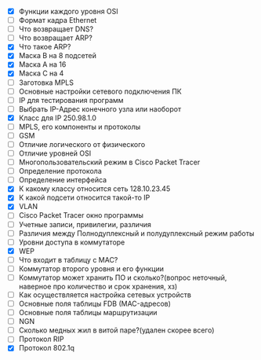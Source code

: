  - [x] Функции каждого уровня OSI
 - [ ] Формат кадра Ethernet
 - [ ] Что возвращает DNS?
 - [ ] Что возвращает ARP?
 - [x] Что такое ARP?
 - [x] Маска B на 8 подсетей
 - [x] Маска А на 16
 - [x] Маска С на 4
 - [ ] Заготовка MPLS
 - [ ] Основные настройки сетевого подключения ПК
 - [ ] IP для тестирования программ
 - [ ] Выбрать IP-Адрес конечного узла или наоборот
 - [x] Класс для IP 250.98.1.0
 - [ ] MPLS, его компоненты и протоколы
 - [ ] GSM
 - [ ] Отличие логического от физического
 - [ ] Отличие уровней OSI
 - [ ] Многопользовательский режим в Cisco Packet Tracer
 - [ ] Определение протокола
 - [ ] Определение интерфейса
 - [x] К какому классу относится сеть 128.10.23.45
 - [x] К какой подсети относится такой-то IP
 - [x] VLAN
 - [ ] Cisco Packet Tracer окно программы
 - [ ] Учетные записи, привилегии, различия
 - [ ] Различия между Полнодуплексный и полудуплексный режим работы
 - [ ] Уровни доступа в коммутаторе
 - [x] WEP
 - [ ] Что входит в таблицу с MAC?
 - [ ] Коммутатор второго уровня и его функции
 - [ ] Коммутатор может хранить ПО и сколько?(вопрос неточный, наверное про количество и срок хранения, хз)
 - [ ] Как осуществляется настройка сетевых устройств
 - [ ] Основные поля таблицы FDB (MAC-адресов)
 - [ ] Основные поля таблицы маршрутизации
 - [ ] NGN
 - [ ] Сколько медных жил в витой паре?(удален скорее всего)
 - [ ] Протокол RIP
 - [x] Протокол 802.1q
